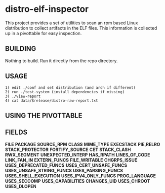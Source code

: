 # distro-elf-inspector
 This project provides a set of utilities to scan an rpm based Linux distribution to collect artifacts in the ELF files. This information is collected up in a pivottable for easy inspection.

BUILDING
--------
Nothing to build. Run it directly from the repo directory.


USAGE
-----
```
1) edit ./conf and set distribution (and arch if different)
2) run ./test-system (install dependencies if missing)
3) ./view-report
4) cat data/$release/distro-raw-report.txt
```

USING THE PIVOTTABLE
--------------------

FIELDS
------
**FILE**
**PACKAGE**
**SOURCE_RPM**
**CLASS**
**MIME_TYPE**
**EXECSTACK**
**PIE,RELRO**
**STACK_PROTECTOR**
**FORTIFY_SOURCE**
**CET**
**STACK_CLASH**
**RWX_SEGMENT**
**UNEXPECTED_INTERP**
**HAS_RPATH**
**LINES_OF_CODE**
**LINK_FAN_IN**
**EXTERN_FUNCS**
**FILE_WRITABLE**
**CHGRPS_ISSUE**
**USES_DEPRECATED_FUNCS**
**USES_CERT_UNSAFE_FUNCS**
**USES_UNSAFE_STRING_FUNCS**
**USES_PARSING_FUNCS**
**USES_SHELL_EXECUTION**
**USES_IPV4_ONLY_FUNCS**
**PROG_LANGUAGE**
**USES_SECCOMP**
**USES_CAPABILITIES**
**CHANGES_UID**
**USES_CHROOT**
**USES_DLOPEN**

